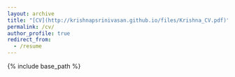 ```yaml
---
layout: archive
title: "[CV](http://krishnapsrinivasan.github.io/files/Krishna_CV.pdf)"
permalink: /cv/
author_profile: true
redirect_from:
  - /resume
---
```


{% include base_path %}
